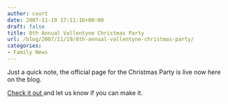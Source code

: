```yaml
---
author: court
date: 2007-11-19 17:11:16+00:00
draft: false
title: 8th Annual Vallentyne Christmas Party
url: /blog/2007/11/19/8th-annual-vallentyne-christmas-party/
categories:
- Family News
---
```


Just a quick note, the official page for the Christmas Party is live now here on the blog.

[Check it out ](http://www.vallentyne.com/blog/8th-annual-vallentyne-christmas-party/)and let us know if you can make it.
